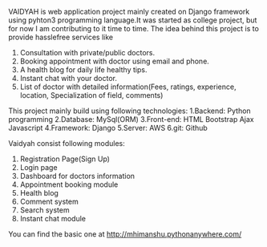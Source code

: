 VAIDYAH is web application project mainly created on Django framework using pyhton3 programming language.It was started as college 
project, but for now I am contributing to it time to time. The idea behind this project is to provide hasslefree services like
1. Consultation with private/public doctors.
2. Booking appointment with doctor using email and phone.
3. A health blog for daily life healthy tips.
4. Instant chat with your doctor.
5. List of doctor with detailed information(Fees, ratings, experience, location, Specialization of field, comments)

This project mainly build using following technologies:
1.Backend:
   Python programming
2.Database:
   MySql(ORM)
3.Front-end:
   HTML
   Bootstrap
   Ajax
   Javascript
4.Framework:
   Django
5.Server:
   AWS
6.git:
   Github

Vaidyah consist following modules:
1. Registration Page(Sign Up)
2. Login page
3. Dashboard for doctors information
4. Appointment booking module
5. Health blog
6. Comment system
7. Search system
8. Instant chat module

You can find the basic one at http://mhimanshu.pythonanywhere.com/
